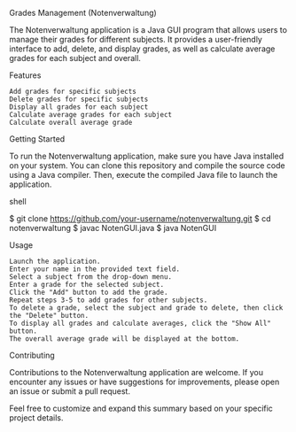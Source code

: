Grades Management (Notenverwaltung)

The Notenverwaltung application is a Java GUI program that allows users to manage their grades for different subjects. It provides a user-friendly interface to add, delete, and display grades, as well as calculate average grades for each subject and overall.

Features

    Add grades for specific subjects
    Delete grades for specific subjects
    Display all grades for each subject
    Calculate average grades for each subject
    Calculate overall average grade

Getting Started

To run the Notenverwaltung application, make sure you have Java installed on your system. You can clone this repository and compile the source code using a Java compiler. Then, execute the compiled Java file to launch the application.

shell

$ git clone https://github.com/your-username/notenverwaltung.git
$ cd notenverwaltung
$ javac NotenGUI.java
$ java NotenGUI

Usage

    Launch the application.
    Enter your name in the provided text field.
    Select a subject from the drop-down menu.
    Enter a grade for the selected subject.
    Click the "Add" button to add the grade.
    Repeat steps 3-5 to add grades for other subjects.
    To delete a grade, select the subject and grade to delete, then click the "Delete" button.
    To display all grades and calculate averages, click the "Show All" button.
    The overall average grade will be displayed at the bottom.

Contributing

Contributions to the Notenverwaltung application are welcome. If you encounter any issues or have suggestions for improvements, please open an issue or submit a pull request.

Feel free to customize and expand this summary based on your specific project details.
